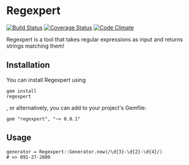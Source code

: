 # Regexpert
[![Build Status](https://travis-ci.org/danascheider/regexpert.svg?branch=master)](https://travis-ci.org/danascheider/regexpert)  [![Coverage Status](https://coveralls.io/repos/github/danascheider/regexpert/badge.svg?branch=master)](https://coveralls.io/github/danascheider/regexpert?branch=master)  [![Code Climate](https://codeclimate.com/github/danascheider/regexpert/badges/gpa.svg)](https://codeclimate.com/github/danascheider/regexpert)

Regexpert is a tool that takes regular expressions as input and returns strings matching them!

## Installation
You can install Regexpert using <pre><code>gem install regexpert</code></pre>, or alternatively, you can add to your project's Gemfile: <pre><code>gem "regexpert", "~> 0.0.1"</code></pre>

## Usage
<pre><code>generator = Regexpert::Generator.new(/\d{3}-\d{2}-\d{4}/)
# => 891-27-2800
